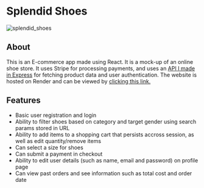 # Splendid Shoes

![splendid_shoes](https://github.com/BMTimbrell/e-commerce-api/assets/97784102/01742d9f-7a39-4dac-9229-0a21d8e90af0)

## About

This is an E-commerce app made using React. It is a mock-up of an online shoe store.
It uses Stripe for processing payments, and uses an [API I made in Express](https://github.com/BMTimbrell/e-commerce-api "API")
for fetching product data and user authentication. The website is hosted on Render and can be viewed
by [clicking this link.](https://splendid-shoes-app.onrender.com "Splendid Shoes")


## Features

* Basic user registration and login
* Ability to filter shoes based on category and target gender using search params stored in URL
* Ability to add items to a shopping cart that persists accross session, as well as edit quantity/remove items
* Can select a size for shoes
* Can submit a payment in checkout
* Ability to edit user details (such as name, email and password) on profile page
* Can view past orders and see information such as total cost and order date